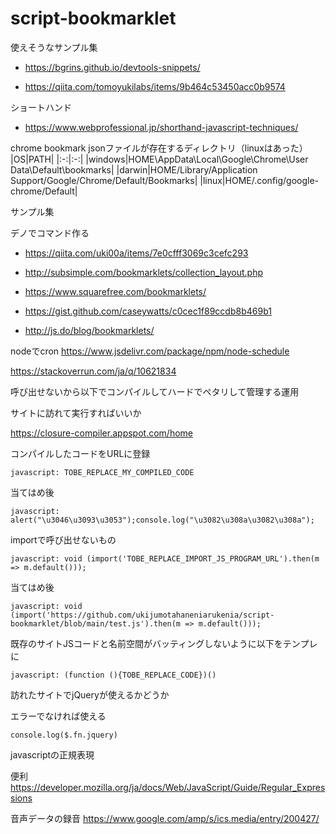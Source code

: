 # script-bookmarklet

使えそうなサンプル集
- https://bgrins.github.io/devtools-snippets/

- https://qiita.com/tomoyukilabs/items/9b464c53450acc0b9574

ショートハンド
- https://www.webprofessional.jp/shorthand-javascript-techniques/

chrome bookmark jsonファイルが存在するディレクトリ（linuxはあった）
|OS|PATH|
|:-:|:-:|
|windows|HOME\AppData\Local\Google\Chrome\User Data\Default\bookmarks|
|darwin|HOME/Library/Application Support/Google/Chrome/Default/Bookmarks|
|linux|HOME/.config/google-chrome/Default|

サンプル集

デノでコマンド作る
- https://qiita.com/uki00a/items/7e0cfff3069c3cefc293
- http://subsimple.com/bookmarklets/collection_layout.php

- https://www.squarefree.com/bookmarklets/

- https://gist.github.com/caseywatts/c0cec1f89ccdb8b469b1

- http://js.do/blog/bookmarklets/

nodeでcron
https://www.jsdelivr.com/package/npm/node-schedule


https://stackoverrun.com/ja/q/10621834

呼び出せないから以下でコンパイルしてハードでペタリして管理する運用

サイトに訪れて実行すればいいか

https://closure-compiler.appspot.com/home


コンパイルしたコードをURLに登録
```
javascript: TOBE_REPLACE_MY_COMPILED_CODE
```


当てはめ後
```
javascript: alert("\u3046\u3093\u3053");console.log("\u3082\u308a\u3082\u308a");
```

importで呼び出せないもの

```
javascript: void (import('TOBE_REPLACE_IMPORT_JS_PROGRAM_URL').then(m => m.default()));
```

当てはめ後

```
javascript: void (import('https://github.com/ukijumotahaneniarukenia/script-bookmarklet/blob/main/test.js').then(m => m.default()));
```

既存のサイトJSコードと名前空間がバッティングしないように以下をテンプレに

```
javascript: (function (){TOBE_REPLACE_CODE})()
```


訪れたサイトでjQueryが使えるかどうか

エラーでなければ使える
```
console.log($.fn.jquery)
```

javascriptの正規表現

便利
https://developer.mozilla.org/ja/docs/Web/JavaScript/Guide/Regular_Expressions


音声データの録音
https://www.google.com/amp/s/ics.media/entry/200427/
